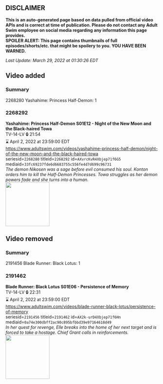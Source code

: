 ## DISCLAIMER
**This is an auto-generated page based on data pulled from official video APIs and is correct at time of publication. Please do not contact any Adult Swim employee on social media regarding any information this page provides.**  
**SPOILER ALERT: This page contains thumbnails of full episodes/shorts/etc. that might be spoilery to you. YOU HAVE BEEN WARNED.**  

_Last Update: March 29, 2022 at 01:30:26 EDT_
## Video added
### Summary
2268280 Yashahime: Princess Half-Demon: 1  
### 2268292
**Yashahime: Princess Half-Demon S01E12 - Night of the New Moon and the Black-haired Towa**  
TV-14-LV 🔒 21:54  
⌛ April 2, 2022 at 23:59:00 EDT  
https://www.adultswim.com/videos/yashahime-princess-half-demon/night-of-the-new-moon-and-the-black-haired-towa  
seriesid=`2268280` titleid=`2268292` id=`AXvrcKvR4Xbjep71f6G5` mediaid=`33fc69237fde6d6683755c556fe4d7d699c96731`  
_The demon Nikosen was a sage before evil consumed his soul. Konton orders him to kill the Half-Demon Princesses. Towa struggles as her demon powers fade and she turns into a human._  
<a href="https://media.cdn.adultswim.com/uploads/20210916/thumbnails/2_219161252304-YashahimePrincessHalfDemon_112_NightOfTheNewMoonAndTheBlackHairedTowa.png"><img src="https://media.cdn.adultswim.com/uploads/20210916/thumbnails/2_219161252304-YashahimePrincessHalfDemon_112_NightOfTheNewMoonAndTheBlackHairedTowa.png" height="144px" /></a>
## Video removed
### Summary
2191456 Blade Runner: Black Lotus: 1  
### 2191462
**Blade Runner: Black Lotus S01E06 - Persistence of Memory**  
TV-14-LV 🔒 22:31  
⌛ April 2, 2022 at 23:59:00 EDT  
https://www.adultswim.com/videos/blade-runner-black-lotus/persistence-of-memory  
seriesid=`2191456` titleid=`2191462` id=`AX2k-urD4Xbjep71f6Hn` mediaid=`0a74e300dbff2ac90c895bfbbd39e97164618d49`  
_In her quest for revenge, Elle breaks into the home of her next target and is forced to take a hostage. Chief Grant calls in reinforcements._  
<a href="https://media.cdn.adultswim.com/uploads/20211210/thumbnails/2_2112101033526-BladeRunnerBlackLotus_106_PersistenceOfMemory.png"><img src="https://media.cdn.adultswim.com/uploads/20211210/thumbnails/2_2112101033526-BladeRunnerBlackLotus_106_PersistenceOfMemory.png" height="144px" /></a>
